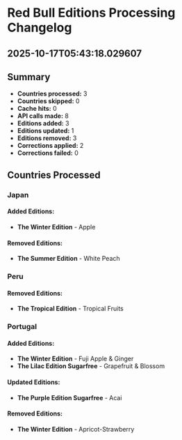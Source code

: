 # Red Bull Editions Processing Changelog
## 2025-10-17T05:43:18.029607

## Summary
- **Countries processed:** 3
- **Countries skipped:** 0
- **Cache hits:** 0
- **API calls made:** 8
- **Editions added:** 3
- **Editions updated:** 1
- **Editions removed:** 3
- **Corrections applied:** 2
- **Corrections failed:** 0

## Countries Processed

### Japan
#### Added Editions:
- **The Winter Edition** - Apple

#### Removed Editions:
- **The Summer Edition** - White Peach

### Peru
#### Removed Editions:
- **The Tropical Edition** - Tropical Fruits

### Portugal
#### Added Editions:
- **The Winter Edition** - Fuji Apple & Ginger
- **The Lilac Edition Sugarfree** - Grapefruit & Blossom

#### Updated Editions:
- **The Purple Edition Sugarfree** - Acai

#### Removed Editions:
- **The Winter Edition** - Apricot-Strawberry
